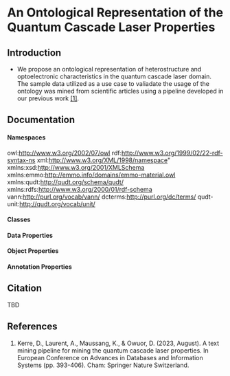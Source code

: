 # An Ontological Representation of the Quantum Cascade Laser Properties
## Introduction
* We propose an ontological representation of heterostructure and optoelectronic characteristics in the quantum cascade laser domain. The sample data utilized as a use case to valiadate the usage of the ontology was mined from scientific articles using a pipeline developed in our previous work [[1]](https://doi.org/10.1007/978-3-031-42941-5_34).
## Documentation
#### Namespaces
owl:http://www.w3.org/2002/07/owl
rdf:http://www.w3.org/1999/02/22-rdf-syntax-ns
xml:http://www.w3.org/XML/1998/namespace"
xmlns:xsd:http://www.w3.org/2001/XMLSchema
xmlns:emmo:http://emmo.info/domains/emmo-material.owl
xmlns:qudt:http://qudt.org/schema/qudt/
xmlns:rdfs:http://www.w3.org/2000/01/rdf-schema
vann:http://purl.org/vocab/vann/
dcterms:http://purl.org/dc/terms/
qudt-unit:http://qudt.org/vocab/unit/
#### Classes
#### Data Properties
#### Object Properties
#### Annotation Properties
## Citation
TBD
## References
1. Kerre, D., Laurent, A., Maussang, K., & Owuor, D. (2023, August). A text mining pipeline for mining the quantum cascade laser properties. In European Conference on Advances in Databases and Information Systems (pp. 393-406). Cham: Springer Nature Switzerland.

